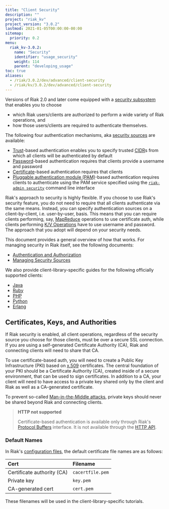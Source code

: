 ```yaml
---
title: "Client Security"
description: ""
project: "riak_kv"
project_version: "3.0.2"
lastmod: 2021-01-05T00:00:00-00:00
sitemap:
  priority: 0.2
menu:
  riak_kv-3.0.2:
    name: "Security"
    identifier: "usage_security"
    weight: 114
    parent: "developing_usage"
toc: true
aliases:
  - /riak/3.0.2/dev/advanced/client-security
  - /riak/kv/3.0.2/dev/advanced/client-security
---
```


Versions of Riak 2.0 and later come equipped with a [security subsystem]({{<baseurl>}}riak/kv/3.0.2/using/security/basics) that enables you to choose

* which Riak users/clients are authorized to perform a wide variety of
  Riak operations, and
* how those users/clients are required to authenticate themselves.

The following four authentication mechanisms, aka [security sources]({{<baseurl>}}riak/kv/3.0.2/using/security/managing-sources/) are available:

* [Trust]({{<baseurl>}}riak/kv/3.0.2/using/security/managing-sources/#trust-based-authentication)-based
  authentication enables you to specify trusted
  [CIDR](http://en.wikipedia.org/wiki/Classless_Inter-Domain_Routing)s
  from which all clients will be authenticated by default
* [Password]({{<baseurl>}}riak/kv/3.0.2/using/security/managing-sources/#password-based-authentication)-based authentication requires
  that clients provide a username and password
* [Certificate]({{<baseurl>}}riak/kv/3.0.2/using/security/managing-sources/#certificate-based-authentication)-based authentication
  requires that clients
* [Pluggable authentication module (PAM)]({{<baseurl>}}riak/kv/3.0.2/using/security/managing-sources/#pam-based-authentication)-based authentication requires
  clients to authenticate using the PAM service specified using the
  [`riak-admin security`]({{<baseurl>}}riak/kv/3.0.2/using/security/managing-sources/#managing-sources)
  command line interface

Riak's approach to security is highly flexible. If you choose to use
Riak's security feature, you do not need to require that all clients
authenticate via the same means. Instead, you can specify authentication
sources on a client-by-client, i.e. user-by-user, basis. This means that
you can require clients performing, say, [MapReduce]({{<baseurl>}}riak/kv/3.0.2/developing/usage/mapreduce/)
operations to use certificate auth, while clients performing [K/V Operations]({{<baseurl>}}riak/kv/3.0.2/developing/usage) have to use username and password. The approach
that you adopt will depend on your security needs.

This document provides a general overview of how that works. For
managing security in Riak itself, see the following documents:

* [Authentication and Authorization]({{<baseurl>}}riak/kv/3.0.2/using/security/basics)
* [Managing Security Sources]({{<baseurl>}}riak/kv/3.0.2/using/security/managing-sources/)

We also provide client-library-specific guides for the following
officially supported clients:

* [Java]({{<baseurl>}}riak/kv/3.0.2/developing/usage/security/java)
* [Ruby]({{<baseurl>}}riak/kv/3.0.2/developing/usage/security/ruby)
* [PHP]({{<baseurl>}}riak/kv/3.0.2/developing/usage/security/php)
* [Python]({{<baseurl>}}riak/kv/3.0.2/developing/usage/security/python)
* [Erlang]({{<baseurl>}}riak/kv/3.0.2/developing/usage/security/erlang)

## Certificates, Keys, and Authorities

If Riak security is enabled, all client operations, regardless of the
security source you choose for those clients, must be over a secure SSL
connection. If you are using a self-generated Certificate Authority
(CA), Riak and connecting clients will need to share that CA.

To use certificate-based auth, you will need to create a Public Key
Infrastructure (PKI) based on
[x.509](http://en.wikipedia.org/wiki/X.509) certificates. The central
foundation of your PKI should be a Certificate Authority (CA), created
inside of a secure environment, that can be used to sign certificates.
In addition to a CA, your client will need to have access to a private
key shared only by the client and Riak as well as a CA-generated
certificate.

To prevent so-called [Man-in-the-Middle
attacks](http://en.wikipedia.org/wiki/Man-in-the-middle_attack), private
keys should never be shared beyond Riak and connecting clients.

> **HTTP not supported**
>
> Certificate-based authentication is available only through Riak's
[Protocol Buffers]({{<baseurl>}}riak/kv/3.0.2/developing/api/protocol-buffers/) interface. It is not available through the
[HTTP API]({{<baseurl>}}riak/kv/3.0.2/developing/api/http).

### Default Names

In Riak's [configuration files]({{<baseurl>}}riak/kv/3.0.2/configuring/reference/#security), the
default certificate file names are as follows:

Cert | Filename
:----|:-------
Certificate authority (CA) | `cacertfile.pem`
Private key | `key.pem`
CA-generated cert | `cert.pem`

These filenames will be used in the client-library-specific tutorials.

